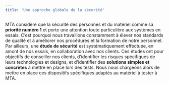 ```yaml
---
title: 'Une approche globale de la sécurité'
---
```


MTA considère que la sécurité des personnes et du matériel comme sa **priorité numéro 1** et porte une attention toute particulière aux systèmes en essais. C’est pourquoi nous travaillons constamment à élever nos standards de qualité et à améliorer nos procédures et la formation de notre personnel.  
Par ailleurs, une **étude de sécurité** est systématiquement effectuée, en amont de nos essais, en collaboration avec nos clients. Ces études ont pour objectifs de conseiller nos clients, d’identifier les risques spécifiques de leurs technologies et designs, et d’identifier des **solutions simples et concrètes** à mettre en place lors des tests. Nous nous chargeons alors de mettre en place ces dispositifs spécifiques adaptés au matériel à tester à MTA.
